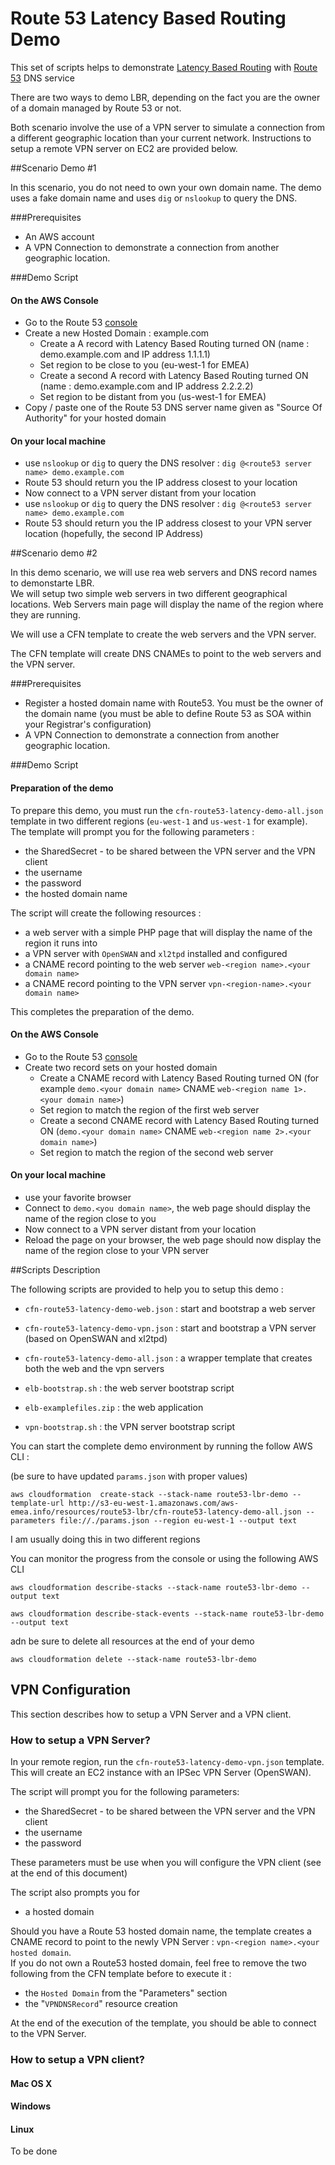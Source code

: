 Route 53 Latency Based Routing Demo
===================================

This set of scripts helps to demonstrate [Latency Based Routing](http://docs.aws.amazon.com/Route53/latest/DeveloperGuide/CreatingLatencyRRSets.html) with [Route 53](http://aws.amazon.com/route53/)  DNS service

There are two ways to demo LBR, depending on the fact you are the owner of a domain managed by Route 53 or not.

Both scenario involve the use of a VPN server to simulate a connection from a different geographic location than your current network.  Instructions to setup a remote VPN server on EC2 are provided below.

##Scenario Demo #1

In this scenario, you do not need to own your own domain name.  The demo uses a fake domain name and uses ```dig``` or ```nslookup``` to query the DNS.

###Prerequisites

- An AWS account
- A VPN Connection to demonstrate a connection from another geographic location.

###Demo Script

#### On the AWS Console

- Go to the Route 53 [console]()
- Create a new Hosted Domain : example.com
	- Create a A record with Latency Based Routing turned ON (name : demo.example.com and IP address 1.1.1.1)
	- Set region to be close to you (eu-west-1 for EMEA)
	- Create a second A record with Latency Based Routing turned ON (name : demo.example.com and IP address 2.2.2.2)
	- Set region to be distant from you (us-west-1 for EMEA)
- Copy / paste one of the Route 53 DNS server name given as "Source Of Authority" for your hosted domain

#### On your local machine

- use ```nslookup``` or ```dig``` to query the DNS resolver : ```dig @<route53 server name> demo.example.com```
- Route 53 should return you the IP address closest to your location
- Now connect to a VPN server distant from your location
- use ```nslookup``` or ```dig``` to query the DNS resolver : ```dig @<route53 server name> demo.example.com```
- Route 53 should return you the IP address closest to your VPN server location	(hopefully, the second IP Address)

##Scenario demo #2

In this demo scenario, we will use rea web servers and DNS record names to demonstarte LBR.   
We will setup two simple web servers in two different geographical locations.  Web Servers main page will display the name of the region where they are running.

We will use a CFN template to create the web servers and the VPN server.

The CFN template will create DNS CNAMEs to point to the web servers and the VPN server.

###Prerequisites

- Register a hosted domain name with Route53.  You must be the owner of the domain name (you must be able to define Route 53 as SOA within your Registrar's configuration)
- A VPN Connection to demonstrate a connection from another geographic location.

###Demo Script

#### Preparation of the demo

To prepare this demo, you must run the ```cfn-route53-latency-demo-all.json``` template in two different regions (```eu-west-1``` and ```us-west-1``` for example).   The template will prompt you for the following parameters :

- the SharedSecret - to be shared between the VPN server and the VPN client
- the username 
- the password
- the hosted domain name

The script will create the following resources :

- a web server with a simple PHP page that will display the name of the region it runs into
- a VPN server with ```OpenSWAN``` and ```xl2tpd``` installed and configured
- a CNAME record pointing to the web server ```web-<region name>.<your domain name>```
- a CNAME record pointing to the VPN server ```vpn-<region-name>.<your domain name>```
	
This completes the preparation of the demo.	

#### On the AWS Console

- Go to the Route 53 [console]()
- Create two record sets on your hosted domain
	- Create a CNAME record with Latency Based Routing turned ON (for example ```demo.<your domain name>``` CNAME ```web-<region name 1>.<your domain name>```)
	- Set region to match the region of the first web server
	- Create a second CNAME record with Latency Based Routing turned ON (```demo.<your domain name>``` CNAME ```web-<region name 2>.<your domain name>```)
	- Set region to match the region of the second web server

#### On your local machine

- use your favorite browser
- Connect to ```demo.<you domain name>```, the web page should display the name of the region close to you
- Now connect to a VPN server distant from your location
- Reload the page on your browser, the web page should now display the name of the region close to your VPN server

##Scripts Description

The following scripts are provided to help you to setup this demo :

- ```cfn-route53-latency-demo-web.json``` : start and bootstrap a web server
- ```cfn-route53-latency-demo-vpn.json``` : start and bootstrap a VPN server (based on OpenSWAN and xl2tpd)
- ```cfn-route53-latency-demo-all.json``` : a wrapper template that creates both the web and the vpn servers

- ```elb-bootstrap.sh``` : the web server bootstrap script
- ```elb-examplefiles.zip``` : the web application

- ```vpn-bootstrap.sh``` : the VPN server bootstrap script

You can start the complete demo environment by running the follow AWS CLI :

(be sure to have updated ```params.json``` with proper values)
```
aws cloudformation  create-stack --stack-name route53-lbr-demo --template-url http://s3-eu-west-1.amazonaws.com/aws-emea.info/resources/route53-lbr/cfn-route53-latency-demo-all.json --parameters file://./params.json --region eu-west-1 --output text
```

I am usually doing this in two different regions

You can monitor the progress from the console or using the following AWS CLI

```
aws cloudformation describe-stacks --stack-name route53-lbr-demo --output text
```

```
aws cloudformation describe-stack-events --stack-name route53-lbr-demo --output text
```

adn be sure to delete all resources at the end of your demo

```
aws cloudformation delete --stack-name route53-lbr-demo 
```

## VPN Configuration

This section describes how to setup a VPN Server and a VPN client.

### How to setup a VPN Server?

In your remote region, run the ```cfn-route53-latency-demo-vpn.json``` template.
This will create an EC2 instance with an IPSec VPN Server (OpenSWAN).

The script will prompt you for the following parameters:

- the SharedSecret - to be shared between the VPN server and the VPN client
- the username 
- the password

These parameters must be use when you will configure the VPN client (see at the end of this document)

The script also prompts you for

- a hosted domain

Should you have a Route 53 hosted domain name, the template creates a CNAME record to point to the newly VPN Server : ```vpn-<region name>.<your hosted domain```.   
If you do not own a Route53 hosted domain, feel free to remove the two following from the CFN template before to execute it :

- the ```Hosted Domain``` from the "Parameters" section
- the "```VPNDNSRecord```" resource creation

At the end of the execution of the template, you should be able to connect to the VPN Server.

### How to setup a VPN client?

#### Mac OS X

#### Windows

#### Linux

To be done

